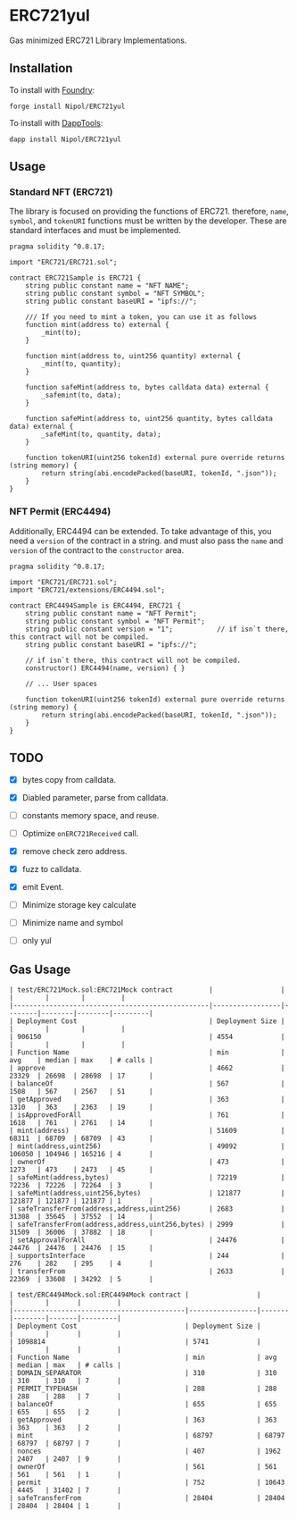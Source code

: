 # ERC721yul

Gas minimized ERC721 Library Implementations.

## Installation

To install with [Foundry](https://github.com/gakonst/foundry):

```
forge install Nipol/ERC721yul
```

To install with [DappTools](https://github.com/dapphub/dapptools):

```
dapp install Nipol/ERC721yul
```


## Usage

### Standard NFT (ERC721)
The library is focused on providing the functions of ERC721. therefore, `name`, `symbol`, and `tokenURI` functions must be written by the developer. These are standard interfaces and must be implemented.

```solidity
pragma solidity ^0.8.17;

import "ERC721/ERC721.sol";

contract ERC721Sample is ERC721 {
    string public constant name = "NFT NAME";
    string public constant symbol = "NFT SYMBOL";
    string public constant baseURI = "ipfs://";
    
    /// If you need to mint a token, you can use it as follows
    function mint(address to) external {
        _mint(to);
    }

    function mint(address to, uint256 quantity) external {
        _mint(to, quantity);
    }

    function safeMint(address to, bytes calldata data) external {
        _safemint(to, data);
    }

    function safeMint(address to, uint256 quantity, bytes calldata data) external {
        _safeMint(to, quantity, data);
    }

    function tokenURI(uint256 tokenId) external pure override returns (string memory) {
        return string(abi.encodePacked(baseURI, tokenId, ".json"));
    }
}
```

### NFT Permit (ERC4494)
Additionally, ERC4494 can be extended. To take advantage of this, you need a `version` of the contract in a string. and must also pass the `name` and `version` of the contract to the `constructor` area.

```solidity
pragma solidity ^0.8.17;

import "ERC721/ERC721.sol";
import "ERC721/extensions/ERC4494.sol";

contract ERC4494Sample is ERC4494, ERC721 {
    string public constant name = "NFT Permit";
    string public constant symbol = "NFT Permit";
    string public constant version = "1";           // if isn`t there, this contract will not be compiled.
    string public constant baseURI = "ipfs://";

    // if isn`t there, this contract will not be compiled.
    constructor() ERC4494(name, version) { }

    // ... User spaces

    function tokenURI(uint256 tokenId) external pure override returns (string memory) {
        return string(abi.encodePacked(baseURI, tokenId, ".json"));
    }
}
```

## TODO

- [x] bytes copy from calldata.
- [x] Diabled parameter, parse from calldata.
- [ ] constants memory space, and reuse.
- [ ] Optimize `onERC721Received` call.
- [x] remove check zero address.
- [x] fuzz to calldata.
- [x] emit Event.
- [ ] Minimize storage key calculate
- [ ] Minimize name and symbol
- [ ] only yul


## Gas Usage
```
| test/ERC721Mock.sol:ERC721Mock contract         |                 |        |        |        |         |
|-------------------------------------------------|-----------------|--------|--------|--------|---------|
| Deployment Cost                                 | Deployment Size |        |        |        |         |
| 906150                                          | 4554            |        |        |        |         |
| Function Name                                   | min             | avg    | median | max    | # calls |
| approve                                         | 4662            | 23329  | 26698  | 28698  | 17      |
| balanceOf                                       | 567             | 1508   | 567    | 2567   | 51      |
| getApproved                                     | 363             | 1310   | 363    | 2363   | 19      |
| isApprovedForAll                                | 761             | 1618   | 761    | 2761   | 14      |
| mint(address)                                   | 51609           | 68311  | 68709  | 68709  | 43      |
| mint(address,uint256)                           | 49092           | 106050 | 104946 | 165216 | 4       |
| ownerOf                                         | 473             | 1273   | 473    | 2473   | 45      |
| safeMint(address,bytes)                         | 72219           | 72236  | 72226  | 72264  | 3       |
| safeMint(address,uint256,bytes)                 | 121877          | 121877 | 121877 | 121877 | 1       |
| safeTransferFrom(address,address,uint256)       | 2683            | 31308  | 35645  | 37552  | 14      |
| safeTransferFrom(address,address,uint256,bytes) | 2999            | 31509  | 36006  | 37882  | 18      |
| setApprovalForAll                               | 24476           | 24476  | 24476  | 24476  | 15      |
| supportsInterface                               | 244             | 276    | 282    | 295    | 4       |
| transferFrom                                    | 2633            | 22369  | 33608  | 34292  | 5       |
```

```
| test/ERC4494Mock.sol:ERC4494Mock contract |                 |       |        |       |         |
|-------------------------------------------|-----------------|-------|--------|-------|---------|
| Deployment Cost                           | Deployment Size |       |        |       |         |
| 1098814                                   | 5741            |       |        |       |         |
| Function Name                             | min             | avg   | median | max   | # calls |
| DOMAIN_SEPARATOR                          | 310             | 310   | 310    | 310   | 7       |
| PERMIT_TYPEHASH                           | 288             | 288   | 288    | 288   | 7       |
| balanceOf                                 | 655             | 655   | 655    | 655   | 2       |
| getApproved                               | 363             | 363   | 363    | 363   | 2       |
| mint                                      | 68797           | 68797 | 68797  | 68797 | 7       |
| nonces                                    | 407             | 1962  | 2407   | 2407  | 9       |
| ownerOf                                   | 561             | 561   | 561    | 561   | 1       |
| permit                                    | 752             | 10643 | 4445   | 31402 | 7       |
| safeTransferFrom                          | 28404           | 28404 | 28404  | 28404 | 1       |
```
